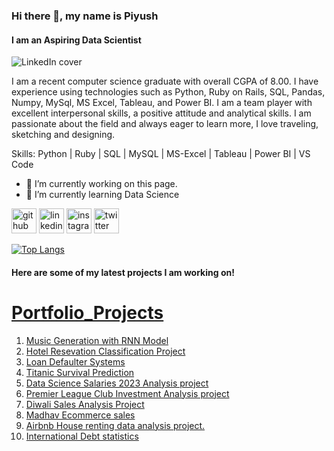 ### Hi there 👋, my name is Piyush
#### I am an Aspiring Data Scientist

![LinkedIn cover](https://github.com/piyush8227/piyush8227/assets/78916771/ae43308c-ae47-4f21-a749-57c35f154a73)

I am a recent computer science graduate with overall CGPA of 8.00.
I have experience using technologies such as Python, Ruby on Rails, SQL, Pandas, Numpy, MySql, MS Excel, Tableau, and Power BI.
I am a team player with excellent interpersonal skills, a positive attitude and analytical skills.
I am passionate about the field and always eager to learn more, I love traveling, sketching and designing.

Skills: Python | Ruby | SQL | MySQL | MS-Excel | Tableau | Power BI | VS Code 

- 🔭 I’m currently working on this page. 
- 🌱 I’m currently learning Data Science 


[<img src='https://cdn.jsdelivr.net/npm/simple-icons@3.0.1/icons/github.svg' alt='github' height='40'>](https://github.com/piyush8227)  [<img src='https://cdn.jsdelivr.net/npm/simple-icons@3.0.1/icons/linkedin.svg' alt='linkedin' height='40'>](https://www.linkedin.com/in/piyush-more/)  [<img src='https://cdn.jsdelivr.net/npm/simple-icons@3.0.1/icons/instagram.svg' alt='instagram' height='40'>](https://www.instagram.com/piyushm8227/)  [<img src='https://cdn.jsdelivr.net/npm/simple-icons@3.0.1/icons/twitter.svg' alt='twitter' height='40'>](https://twitter.com/Piyush_9034)  

[![Top Langs](https://github-readme-stats.vercel.app/api/top-langs/?username=piyush8227)](https://github.com/anuraghazra/github-readme-stats)

#### Here are some of my latest projects I am working on!

# [Portfolio_Projects](https://github.com/piyush8227/Portfolio_Projects)

1. [Music Generation with RNN Model](https://github.com/piyush8227/Portfolio_Projects/tree/main/Music%20Generation%20With%20Character%20RNN)
2. [Hotel Resevation Classification Project](https://github.com/piyush8227/Portfolio_Projects/tree/main/Hotel%20Reservation%20Project)
3. [Loan Defaulter Systems](https://github.com/piyush8227/Portfolio_Projects/tree/main/Loan%20Defaulter%20System)
4. [Titanic Survival Prediction](https://github.com/piyush8227/Portfolio_Projects/tree/main/Titanic%20Data%20Mini%20Project)
5. [Data Science Salaries 2023 Analysis project](https://github.com/piyush8227/Portfolio_Projects/tree/main/Data%20Science%20Salaries%202023)
6. [Premier League Club Investment Analysis project](https://github.com/piyush8227/Portfolio_Projects/tree/main/Premier-League-Club-Investment)
7. [Diwali Sales Analysis Project](https://github.com/piyush8227/Portfolio_Projects/tree/main/Diwali%20Sales%20Data)
8. [Madhav Ecommerce sales](https://github.com/piyush8227/Portfolio_Projects/tree/main/Madhav%20Ecommerce%20Sales)
9. [Airbnb House renting data analysis project.](https://github.com/piyush8227/Portfolio_Projects/tree/main/Airbnb)
10. [International Debt statistics](https://github.com/piyush8227/Portfolio_Projects/tree/main/Analyze_International_Debt_Statistics)
